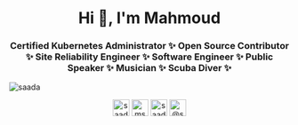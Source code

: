 <h1 align="center">Hi 👋, I'm Mahmoud</h1>
<h3 align="center">Certified Kubernetes Administrator ✨ Open Source Contributor ✨ Site Reliability Engineer ✨ Software Engineer ✨ Public Speaker ✨ Musician ✨ Scuba Diver ✨</h3>

<p align="left"> <img src="https://komarev.com/ghpvc/?username=saada" alt="saada" /> </p>

<p align="center">
<a href="https://bsky.app/profile/saada.dev" target="blank"><img align="center" src="https://cdn.jsdelivr.net/npm/simple-icons@14.6.0/icons/bluesky.svg" alt="saadazzz" height="30" width="30" /></a>
<a href="https://linkedin.com/in/msaada" target="blank"><img align="center" src="https://cdn.jsdelivr.net/npm/simple-icons@3.0.1/icons/linkedin.svg" alt="msaada" height="30" width="30" /></a>
<a href="https://stackoverflow.com/users/1204900/saada" target="blank"><img align="center" src="https://cdn.jsdelivr.net/npm/simple-icons@14.6.0/icons/stackoverflow.svg" alt="saada" height="30" width="30" /></a>
<a href="https://medium.com/@saada" target="blank"><img align="center" src="https://cdn.jsdelivr.net/npm/simple-icons@14.6.0/icons/medium.svg" alt="@saadazzz" height="30" width="30" /></a>
</p>
